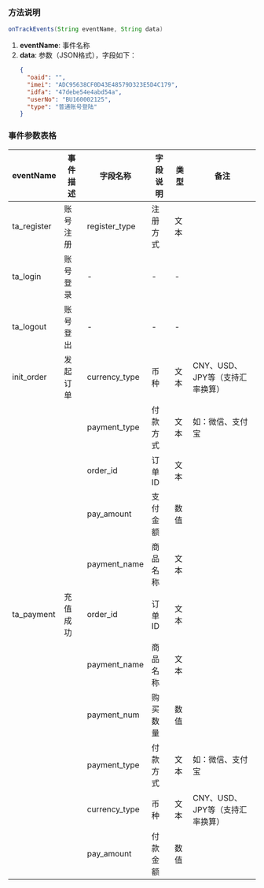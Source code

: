 ### 方法说明
```java
onTrackEvents(String eventName, String data)
```
1. **eventName**: 事件名称
2. **data**: 参数（JSON格式），字段如下：
   ```json
   {
     "oaid": "",
     "imei": "ADC95638CF0D43E48579D323E5D4C179",
     "idfa": "47debe54e4abd54a",
     "userNo": "BU160002125",
     "type": "普通账号登陆"
   }
   ```

### 事件参数表格
| eventName    | 事件描述   | 字段名称      | 字段说明     | 类型   | 备注                                   |
|--------------|------------|---------------|--------------|--------|----------------------------------------|
| ta_register  | 账号注册   | register_type | 注册方式     | 文本   |                                        |
| ta_login     | 账号登录   | -             | -            | -      |                                        |
| ta_logout    | 账号登出   | -             | -            | -      |                                        |
| init_order   | 发起订单   | currency_type | 币种         | 文本   | CNY、USD、JPY等（支持汇率换算）        |
|              |            | payment_type  | 付款方式     | 文本   | 如：微信、支付宝                       |
|              |            | order_id      | 订单ID       | 文本   |                                        |
|              |            | pay_amount    | 支付金额     | 数值   |                                        |
|              |            | payment_name  | 商品名称     | 文本   |                                        |
| ta_payment   | 充值成功   | order_id      | 订单ID       | 文本   |                                        |
|              |            | payment_name  | 商品名称     | 文本   |                                        |
|              |            | payment_num   | 购买数量     | 数值   |                                        |
|              |            | payment_type  | 付款方式     | 文本   | 如：微信、支付宝                       |
|              |            | currency_type | 币种         | 文本   | CNY、USD、JPY等（支持汇率换算）        |
|              |            | pay_amount    | 付款金额     | 数值   |                                        |